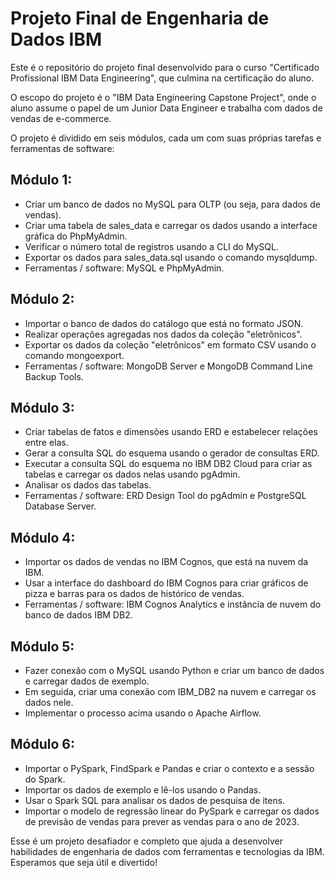 # Projeto Final de Engenharia de Dados IBM

Este é o repositório do projeto final desenvolvido para o curso "Certificado Profissional IBM Data Engineering", que culmina na certificação do aluno.

O escopo do projeto é o "IBM Data Engineering Capstone Project", onde o aluno assume o papel de um Junior Data Engineer e trabalha com dados de vendas de e-commerce.

O projeto é dividido em seis módulos, cada um com suas próprias tarefas e ferramentas de software:

## Módulo 1:
- Criar um banco de dados no MySQL para OLTP (ou seja, para dados de vendas).
- Criar uma tabela de sales_data e carregar os dados usando a interface gráfica do PhpMyAdmin.
- Verificar o número total de registros usando a CLI do MySQL.
- Exportar os dados para sales_data.sql usando o comando mysqldump.
- Ferramentas / software: MySQL e PhpMyAdmin.

## Módulo 2:
- Importar o banco de dados do catálogo que está no formato JSON.
- Realizar operações agregadas nos dados da coleção "eletrônicos".
- Exportar os dados da coleção "eletrônicos" em formato CSV usando o comando mongoexport.
- Ferramentas / software: MongoDB Server e MongoDB Command Line Backup Tools.

## Módulo 3:
- Criar tabelas de fatos e dimensões usando ERD e estabelecer relações entre elas.
- Gerar a consulta SQL do esquema usando o gerador de consultas ERD.
- Executar a consulta SQL do esquema no IBM DB2 Cloud para criar as tabelas e carregar os dados nelas usando pgAdmin.
- Analisar os dados das tabelas.
- Ferramentas / software: ERD Design Tool do pgAdmin e PostgreSQL Database Server.

## Módulo 4:
- Importar os dados de vendas no IBM Cognos, que está na nuvem da IBM.
- Usar a interface do dashboard do IBM Cognos para criar gráficos de pizza e barras para os dados de histórico de vendas.
- Ferramentas / software: IBM Cognos Analytics e instância de nuvem do banco de dados IBM DB2.

## Módulo 5:
- Fazer conexão com o MySQL usando Python e criar um banco de dados e carregar dados de exemplo.
- Em seguida, criar uma conexão com IBM_DB2 na nuvem e carregar os dados nele.
- Implementar o processo acima usando o Apache Airflow.

## Módulo 6:
- Importar o PySpark, FindSpark e Pandas e criar o contexto e a sessão do Spark.
- Importar os dados de exemplo e lê-los usando o Pandas.
- Usar o Spark SQL para analisar os dados de pesquisa de itens.
- Importar o modelo de regressão linear do PySpark e carregar os dados de previsão de vendas para prever as vendas para o ano de 2023.

Esse é um projeto desafiador e completo que ajuda a desenvolver habilidades de engenharia de dados com ferramentas e tecnologias da IBM. Esperamos que seja útil e divertido!
